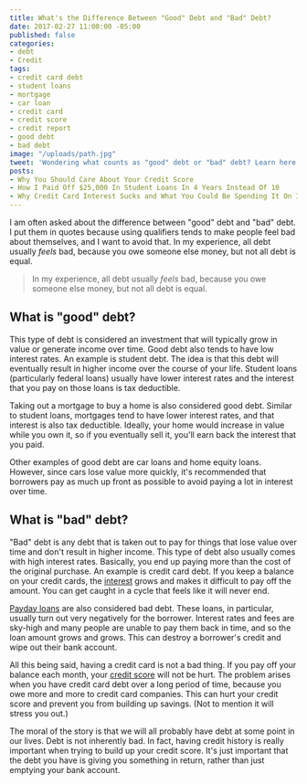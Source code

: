 ```yaml
---
title: What's the Difference Between "Good" Debt and "Bad" Debt?
date: 2017-02-27 11:00:00 -05:00
published: false
categories:
- debt
- Credit
tags:
- credit card debt
- student loans
- mortgage
- car loan
- credit card
- credit score
- credit report
- good debt
- bad debt
image: "/uploads/path.jpg"
tweet: 'Wondering what counts as "good" debt or "bad" debt? Learn here! #debt'
posts:
- Why You Should Care About Your Credit Score
- How I Paid Off $25,000 In Student Loans In 4 Years Instead Of 10
- Why Credit Card Interest Sucks and What You Could Be Spending It On Instead
---
```


I am often asked about the difference between "good" debt and "bad" debt. I put them in quotes because using qualifiers tends to make people feel bad about themselves, and I want to avoid that.  In my experience, all debt usually *feels* bad, because you owe someone else money, but not all debt is equal.

> In my experience, all debt usually *feels* bad, because you owe someone else money, but not all debt is equal.

## What is "good" debt?

This type of debt is considered an investment that will typically grow in value or generate income over time. Good debt also tends to have low interest rates. An example is student debt. The idea is that this debt will eventually result in higher income over the course of your life. Student loans (particularly federal loans) usually have lower interest rates and the interest that you pay on those loans is tax deductible. 

Taking out a mortgage to buy a home is also considered good debt. Similar to student loans, mortgages tend to have lower interest rates, and that interest is also tax deductible. Ideally, your home would increase in value while you own it, so if you eventually sell it, you'll earn back the interest that you paid.

Other examples of good debt are car loans and home equity loans. However, since cars lose value more quickly, it's recommended that borrowers pay as much up front as possible to avoid paying a lot in interest over time.

## What is "bad" debt?

"Bad" debt is any debt that is taken out to pay for things that lose value over time and don't result in higher income. This type of debt also usually comes with high interest rates. Basically, you end up paying more than the cost of the original purchase. An example is credit card debt. If you keep a balance on your credit cards, the [interest](https://www.maggiegermano.com/blog/credit-card-interest-sucks) grows and makes it difficult to pay off the amount. You can get caught in a cycle that feels like it will never end.

[Payday loans](http://www.pewtrusts.org/en/multimedia/video/2013/payday-loans-explained) are also considered bad debt. These loans, in particular, usually turn out very negatively for the borrower. Interest rates and fees are sky-high and many people are unable to pay them back in time, and so the loan amount grows and grows. This can destroy a borrower's credit and wipe out their bank account.

All this being said, having a credit card is not a bad thing. If you pay off your balance each month, your [credit score](https://www.maggiegermano.com/blog/care-about-your-credit-score) will not be hurt. The problem arises when you have credit card debt over a long period of time, because you owe more and more to credit card companies. This can hurt your credit score and prevent you from building up savings. (Not to mention it will stress you out.)

The moral of the story is that we will all probably have debt at some point in our lives. Debt is not inherently bad. In fact, having credit history is really important when trying to build up your credit score. It's just important that the debt you have is giving you something in return, rather than just emptying your bank account.